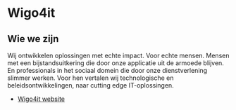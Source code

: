 # Wigo4it

## Wie we zijn
Wij ontwikkelen oplossingen met echte impact. Voor echte mensen. Mensen met een bijstandsuitkering die door onze applicatie uit de armoede blijven. En professionals in het sociaal domein die door onze dienstverlening slimmer werken. Voor hen vertalen wij technologische en beleidsontwikkelingen, naar cutting edge IT-oplossingen.   

- <a href="https://www.wigo4it.nl/?utm=duurzaamheidsradar" target="_blank">Wigo4it website</a>